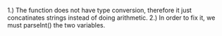 1.) The function does not have type conversion, therefore it just concatinates strings instead of doing arithmetic.
2.) In order to fix it, we must parseInt() the two variables.